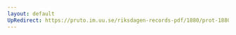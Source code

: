 ```yaml
---
layout: default
UpRedirect: https://pruto.im.uu.se/riksdagen-records-pdf/1880/prot-1880--ak--018/prot-1880--ak--018_029.pdf
---
```

